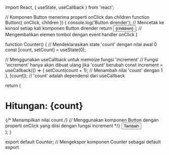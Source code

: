 import React, { useState, useCallback } from 'react';

// Komponen Button menerima properti onClick dan children
function Button({ onClick, children }) {
  console.log('Button dirender'); // Mencetak ke konsol setiap kali komponen Button dirender
  return <button onClick={onClick}>{children}</button>; // Mengembalikan elemen tombol dengan event handler onClick
}

function Counter() {
  // Mendeklarasikan state 'count' dengan nilai awal 0
  const [count, setCount] = useState(0);

  // Menggunakan useCallback untuk memoize fungsi 'increment'
  // Fungsi 'increment' hanya akan dibuat ulang jika 'count' berubah
  const increment = useCallback(() => {
    setCount(count + 1); // Menambah nilai 'count' dengan 1
  }, [count]); // 'count' adalah dependensi dari useCallback

  return (
    <div>
      <h1>Hitungan: {count}</h1> {/* Menampilkan nilai count */}
      {/* Menggunakan komponen Button dengan properti onClick yang diisi dengan fungsi increment */}
      <Button onClick={increment}>Tambah</Button>
    </div>
  );
}

export default Counter; // Mengekspor komponen Counter sebagai default export
